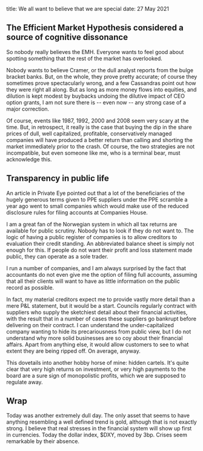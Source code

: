 title: We all want to believe that we are special
date: 27 May 2021

## The Efficient Market Hypothesis considered a source of cognitive dissonance

So nobody really believes the EMH. Everyone wants to feel good about spotting something that the rest of the market has overlooked.

Nobody wants to believe Cramer, or the dull analyst reports from the bulge bracket banks.
But, on the whole, they prove pretty accurate; of course they sometimes prove spectacularly wrong, and a few Cassandras point out how they were right all along.
But as long as more money flows into equities, and dilution is kept modest by buybacks undoing the dilutive impact of CEO option grants, I am not sure there is -- even now -- any strong case of a major correction.

Of course, events like 1987, 1992, 2000 and 2008 seem very scary at the time. But, in retrospect, it really is the case that buying the dip in the share prices of dull, well capitalized, profitable, conservatively managed companies will have produced a better return than calling and shorting the market immediately prior to the crash. Of course, the two strategies are not incompatible, but even someone like me, who is a terminal bear, must acknowledge this.

## Transparency in public life

An article in Private Eye pointed out that a lot of the beneficiaries of the hugely generous terms given to PPE suppliers under the PPE scramble a year ago went to small companies which would make use of the reduced disclosure rules for filing accounts at Companies House.

I am a great fan of the Norwegian system in which all tax returns are available for public scrutiny.
Nobody has to look if they do not want to.
The logic of having a public register of companies is to allow creditors to evaluation their credit standing. An abbreviated balance sheet is simply not enough for this.
If people do not want their profit and loss statement made public, they can operate as a sole trader.

I run a number of companies, and I am always surprised by the fact that accountants do not even give me the option of filing full accounts, assuming that all their clients will want to have as little information on the public record as possible. 

In fact, my material creditors expect me to provide vastly more detail than a mere P&L statement, but it would be a start. Councils regularly contract with suppliers who supply the sketchiest detail about their financial activities, with the result that in a number of cases these suppliers go bankrupt before delivering on their contract. I can understand the under-capitalized company wanting to hide its precariousness from public view, but I do not understand why more solid businesses are so coy about their financial affairs. Apart from anything else, it would allow customers to see to what extent they are being ripped off. On average, anyway.

This dovetails into another hobby horse of mine: hidden cartels. It's quite clear that very high returns on investment, or very high payments to the board are a sure sign of monopolistic profits, which we are supposed to regulate away.

## Wrap

Today was another extremely dull day. The only asset that seems to have anything resembling a well defined trend is gold, although that is not exactly strong.  I believe that real stresses in the financial system will show up first in currencies. Today the dollar index, $DXY, moved by 3bp. 
Crises seem remarkable by their absence.
